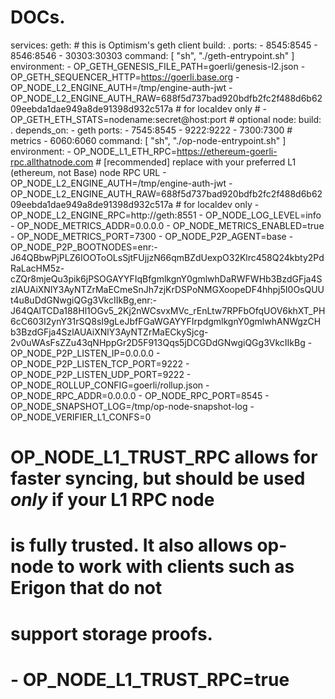 # DOCs.
services:
  geth: # this is Optimism's geth client
    build: .
    ports:
      - 8545:8545
      - 8546:8546
      - 30303:30303
    command: [ "sh", "./geth-entrypoint.sh" ]
    environment:
      - OP_GETH_GENESIS_FILE_PATH=goerli/genesis-l2.json
      - OP_GETH_SEQUENCER_HTTP=https://goerli.base.org
      - OP_NODE_L2_ENGINE_AUTH=/tmp/engine-auth-jwt
      - OP_NODE_L2_ENGINE_AUTH_RAW=688f5d737bad920bdfb2fc2f488d6b6209eebda1dae949a8de91398d932c517a # for localdev only
      # - OP_GETH_ETH_STATS=nodename:secret@host:port # optional
  node:
    build: .
    depends_on:
      - geth
    ports:
      - 7545:8545
      - 9222:9222
      - 7300:7300 # metrics
      - 6060:6060
    command: [ "sh", "./op-node-entrypoint.sh" ]
    environment:
      - OP_NODE_L1_ETH_RPC=https://ethereum-goerli-rpc.allthatnode.com # [recommended] replace with your preferred L1 (ethereum, not Base) node RPC URL
      - OP_NODE_L2_ENGINE_AUTH=/tmp/engine-auth-jwt
      - OP_NODE_L2_ENGINE_AUTH_RAW=688f5d737bad920bdfb2fc2f488d6b6209eebda1dae949a8de91398d932c517a # for localdev only
      - OP_NODE_L2_ENGINE_RPC=http://geth:8551
      - OP_NODE_LOG_LEVEL=info
      - OP_NODE_METRICS_ADDR=0.0.0.0
      - OP_NODE_METRICS_ENABLED=true
      - OP_NODE_METRICS_PORT=7300
      - OP_NODE_P2P_AGENT=base
      - OP_NODE_P2P_BOOTNODES=enr:-J64QBbwPjPLZ6IOOToOLsSjtFUjjzN66qmBZdUexpO32Klrc458Q24kbty2PdRaLacHM5z-cZQr8mjeQu3pik6jPSOGAYYFIqBfgmlkgnY0gmlwhDaRWFWHb3BzdGFja4SzlAUAiXNlY3AyNTZrMaECmeSnJh7zjKrDSPoNMGXoopeDF4hhpj5I0OsQUUt4u8uDdGNwgiQGg3VkcIIkBg,enr:-J64QAlTCDa188Hl1OGv5_2Kj2nWCsvxMVc_rEnLtw7RPFbOfqUOV6khXT_PH6cC603I2ynY31rSQ8sI9gLeJbfFGaWGAYYFIrpdgmlkgnY0gmlwhANWgzCHb3BzdGFja4SzlAUAiXNlY3AyNTZrMaECkySjcg-2v0uWAsFsZZu43qNHppGr2D5F913Qqs5jDCGDdGNwgiQGg3VkcIIkBg
      - OP_NODE_P2P_LISTEN_IP=0.0.0.0
      - OP_NODE_P2P_LISTEN_TCP_PORT=9222
      - OP_NODE_P2P_LISTEN_UDP_PORT=9222
      - OP_NODE_ROLLUP_CONFIG=goerli/rollup.json
      - OP_NODE_RPC_ADDR=0.0.0.0
      - OP_NODE_RPC_PORT=8545
      - OP_NODE_SNAPSHOT_LOG=/tmp/op-node-snapshot-log
      - OP_NODE_VERIFIER_L1_CONFS=0
#     OP_NODE_L1_TRUST_RPC allows for faster syncing, but should be used *only* if your L1 RPC node
#     is fully trusted.  It also allows op-node to work with clients such as Erigon that do not
#     support storage proofs.
#     - OP_NODE_L1_TRUST_RPC=true
